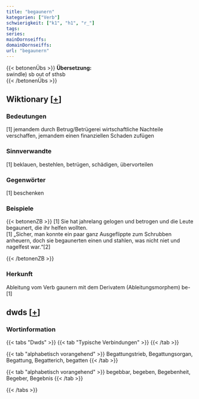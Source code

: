 ```yaml
---
title: "begaunern"
kategorien: ["Verb"]
schwierigkeit: ["k1", "h1", "r_"]
tags:
series:
mainDornseiffs:
domainDornseiffs:
url: "begaunern"
---
```


{{< betonenÜbs >}}
**Übersetzung:**  
swindle) sb out of sthsb  
{{< /betonenÜbs >}}

## Wiktionary [[+](https://de.wiktionary.org/wiki/begaunern)]

### Bedeutungen
[1] jemandem durch Betrug/Betrügerei wirtschaftliche Nachteile verschaffen, jemandem einen finanziellen Schaden zufügen  

### Sinnverwandte
[1] beklauen, bestehlen, betrügen, schädigen, übervorteilen  

### Gegenwörter
[1] beschenken  

### Beispiele
{{< betonenZB >}}
[1] Sie hat jahrelang gelogen und betrogen und die Leute begaunert, die ihr helfen wollten.  
[1] „Sicher, man konnte ein paar ganz Ausgeflippte zum Schrubben anheuern, doch sie begaunerten einen und stahlen, was nicht niet und nagelfest war.“[2]  

{{< /betonenZB >}}
### Herkunft
Ableitung vom Verb gaunern mit dem Derivatem (Ableitungsmorphem) be-[1]  



## dwds [[+](https://www.dwds.de/wb/begaunern)]

### Wortinformation
{{< tabs "Dwds" >}}
{{< tab "Typische Verbindungen" >}}
{{< /tab >}}

{{< tab "alphabetisch vorangehend" >}}
Begattungstrieb, Begattungsorgan, Begattung, Begatterich, begatten
{{< /tab >}}

{{< tab "alphabetisch vorangehend" >}}
begebbar, begeben, Begebenheit, Begeber, Begebnis
{{< /tab >}}

{{< /tabs >}}

